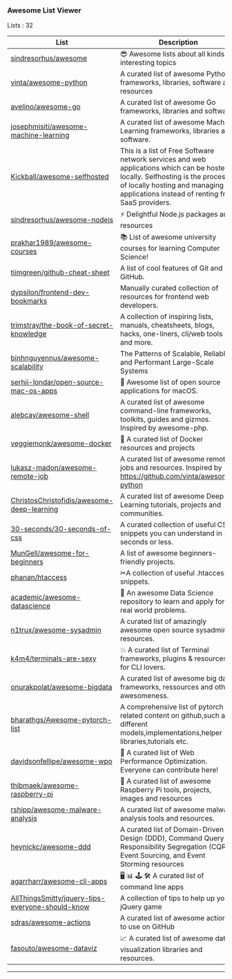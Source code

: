 
<h3 > Awesome List Viewer </h3>

Lists : 32


| List     | Description | Stars
| ------------- | ------------- | ------------- |
|[sindresorhus/awesome]('http://htmlpreview.github.com/?https://github.com/jaimevalero/managing-awesome-lists/blob/develop/var/awl-sindresorhus%40awesome.html')| 😎 Awesome lists about all kinds of interesting topics | 114270 |
|[vinta/awesome-python]('http://htmlpreview.github.com/?https://github.com/jaimevalero/managing-awesome-lists/blob/develop/var/awl-vinta%40awesome-python.html')| A curated list of awesome Python frameworks, libraries, software and resources | 71244 |
|[avelino/awesome-go]('http://htmlpreview.github.com/?https://github.com/jaimevalero/managing-awesome-lists/blob/develop/var/awl-avelino%40awesome-go.html')| A curated list of awesome Go frameworks, libraries and software | 46933 |
|[josephmisiti/awesome-machine-learning]('http://htmlpreview.github.com/?https://github.com/jaimevalero/managing-awesome-lists/blob/develop/var/awl-josephmisiti%40awesome-machine-learning.html')| A curated list of awesome Machine Learning frameworks, libraries and software. | 41340 |
|[Kickball/awesome-selfhosted]('http://htmlpreview.github.com/?https://github.com/jaimevalero/managing-awesome-lists/blob/develop/var/awl-Kickball%40awesome-selfhosted.html')| This is a list of Free Software network services and web applications which can be hosted locally. Selfhosting is the process of locally hosting and managing applications instead of renting from SaaS providers. | 34669 |
|[sindresorhus/awesome-nodejs]('http://htmlpreview.github.com/?https://github.com/jaimevalero/managing-awesome-lists/blob/develop/var/awl-sindresorhus%40awesome-nodejs.html')| :zap: Delightful Node.js packages and resources | 32063 |
|[prakhar1989/awesome-courses]('http://htmlpreview.github.com/?https://github.com/jaimevalero/managing-awesome-lists/blob/develop/var/awl-prakhar1989%40awesome-courses.html')| :books: List of awesome university courses for learning Computer Science! | 30457 |
|[tiimgreen/github-cheat-sheet]('http://htmlpreview.github.com/?https://github.com/jaimevalero/managing-awesome-lists/blob/develop/var/awl-tiimgreen%40github-cheat-sheet.html')| A list of cool features of Git and GitHub. | 28714 |
|[dypsilon/frontend-dev-bookmarks]('http://htmlpreview.github.com/?https://github.com/jaimevalero/managing-awesome-lists/blob/develop/var/awl-dypsilon%40frontend-dev-bookmarks.html')| Manually curated collection of resources for frontend web developers. | 26216 |
|[trimstray/the-book-of-secret-knowledge]('http://htmlpreview.github.com/?https://github.com/jaimevalero/managing-awesome-lists/blob/develop/var/awl-trimstray%40the-book-of-secret-knowledge.html')| A collection of inspiring lists, manuals, cheatsheets, blogs, hacks, one-liners, cli/web tools and more. | 22100 |
|[binhnguyennus/awesome-scalability]('http://htmlpreview.github.com/?https://github.com/jaimevalero/managing-awesome-lists/blob/develop/var/awl-binhnguyennus%40awesome-scalability.html')| The Patterns of Scalable, Reliable, and Performant Large-Scale Systems | 20954 |
|[serhii-londar/open-source-mac-os-apps]('http://htmlpreview.github.com/?https://github.com/jaimevalero/managing-awesome-lists/blob/develop/var/awl-serhii-londar%40open-source-mac-os-apps.html')| 🚀 Awesome list of open source applications for macOS. | 18006 |
|[alebcay/awesome-shell]('http://htmlpreview.github.com/?https://github.com/jaimevalero/managing-awesome-lists/blob/develop/var/awl-alebcay%40awesome-shell.html')| A curated list of awesome command-line frameworks, toolkits, guides and gizmos. Inspired by awesome-php. | 16832 |
|[veggiemonk/awesome-docker]('http://htmlpreview.github.com/?https://github.com/jaimevalero/managing-awesome-lists/blob/develop/var/awl-veggiemonk%40awesome-docker.html')| :whale: A curated list of Docker resources and projects | 15738 |
|[lukasz-madon/awesome-remote-job]('http://htmlpreview.github.com/?https://github.com/jaimevalero/managing-awesome-lists/blob/develop/var/awl-lukasz-madon%40awesome-remote-job.html')| A curated list of awesome remote jobs and resources. Inspired by https://github.com/vinta/awesome-python | 14598 |
|[ChristosChristofidis/awesome-deep-learning]('http://htmlpreview.github.com/?https://github.com/jaimevalero/managing-awesome-lists/blob/develop/var/awl-ChristosChristofidis%40awesome-deep-learning.html')| A curated list of awesome Deep Learning tutorials, projects and communities. | 13430 |
|[30-seconds/30-seconds-of-css]('http://htmlpreview.github.com/?https://github.com/jaimevalero/managing-awesome-lists/blob/develop/var/awl-30-seconds%4030-seconds-of-css.html')| A curated collection of useful CSS snippets you can understand in 30 seconds or less. | 12774 |
|[MunGell/awesome-for-beginners]('http://htmlpreview.github.com/?https://github.com/jaimevalero/managing-awesome-lists/blob/develop/var/awl-MunGell%40awesome-for-beginners.html')| A list of awesome beginners-friendly projects. | 12103 |
|[phanan/htaccess]('http://htmlpreview.github.com/?https://github.com/jaimevalero/managing-awesome-lists/blob/develop/var/awl-phanan%40htaccess.html')| ✂A collection of useful .htaccess snippets. | 11012 |
|[academic/awesome-datascience]('http://htmlpreview.github.com/?https://github.com/jaimevalero/managing-awesome-lists/blob/develop/var/awl-academic%40awesome-datascience.html')| :memo: An awesome Data Science repository to learn and apply for real world problems. | 10259 |
|[n1trux/awesome-sysadmin]('http://htmlpreview.github.com/?https://github.com/jaimevalero/managing-awesome-lists/blob/develop/var/awl-n1trux%40awesome-sysadmin.html')| A curated list of amazingly awesome open source sysadmin resources. | 8523 |
|[k4m4/terminals-are-sexy]('http://htmlpreview.github.com/?https://github.com/jaimevalero/managing-awesome-lists/blob/develop/var/awl-k4m4%40terminals-are-sexy.html')| 💥 A curated list of Terminal frameworks, plugins & resources for CLI lovers. | 8231 |
|[onurakpolat/awesome-bigdata]('http://htmlpreview.github.com/?https://github.com/jaimevalero/managing-awesome-lists/blob/develop/var/awl-onurakpolat%40awesome-bigdata.html')| A curated list of awesome big data frameworks, ressources and other awesomeness. | 7804 |
|[bharathgs/Awesome-pytorch-list]('http://htmlpreview.github.com/?https://github.com/jaimevalero/managing-awesome-lists/blob/develop/var/awl-bharathgs%40Awesome-pytorch-list.html')| A comprehensive list of pytorch related content on github,such as different models,implementations,helper libraries,tutorials etc. | 7680 |
|[davidsonfellipe/awesome-wpo]('http://htmlpreview.github.com/?https://github.com/jaimevalero/managing-awesome-lists/blob/develop/var/awl-davidsonfellipe%40awesome-wpo.html')| :pencil: A curated list of Web Performance Optimization. Everyone can contribute here! | 6640 |
|[thibmaek/awesome-raspberry-pi]('http://htmlpreview.github.com/?https://github.com/jaimevalero/managing-awesome-lists/blob/develop/var/awl-thibmaek%40awesome-raspberry-pi.html')| 📝 A curated list of awesome Raspberry Pi tools, projects, images and resources | 5725 |
|[rshipp/awesome-malware-analysis]('http://htmlpreview.github.com/?https://github.com/jaimevalero/managing-awesome-lists/blob/develop/var/awl-rshipp%40awesome-malware-analysis.html')| A curated list of awesome malware analysis tools and resources. | 5092 |
|[heynickc/awesome-ddd]('http://htmlpreview.github.com/?https://github.com/jaimevalero/managing-awesome-lists/blob/develop/var/awl-heynickc%40awesome-ddd.html')| A curated list of Domain-Driven Design (DDD), Command Query Responsibility Segregation (CQRS), Event Sourcing, and Event Storming resources | 4514 |
|[agarrharr/awesome-cli-apps]('http://htmlpreview.github.com/?https://github.com/jaimevalero/managing-awesome-lists/blob/develop/var/awl-agarrharr%40awesome-cli-apps.html')| 🖥 📊 🕹 🛠 A curated list of command line apps | 4513 |
|[AllThingsSmitty/jquery-tips-everyone-should-know]('http://htmlpreview.github.com/?https://github.com/jaimevalero/managing-awesome-lists/blob/develop/var/awl-AllThingsSmitty%40jquery-tips-everyone-should-know.html')| A collection of tips to help up your jQuery game | 4109 |
|[sdras/awesome-actions]('http://htmlpreview.github.com/?https://github.com/jaimevalero/managing-awesome-lists/blob/develop/var/awl-sdras%40awesome-actions.html')| A curated list of awesome actions to use on GitHub | 3761 |
|[fasouto/awesome-dataviz]('http://htmlpreview.github.com/?https://github.com/jaimevalero/managing-awesome-lists/blob/develop/var/awl-fasouto%40awesome-dataviz.html')| :chart_with_upwards_trend:  A curated list of awesome data visualization libraries and resources. | 2203 |


----
